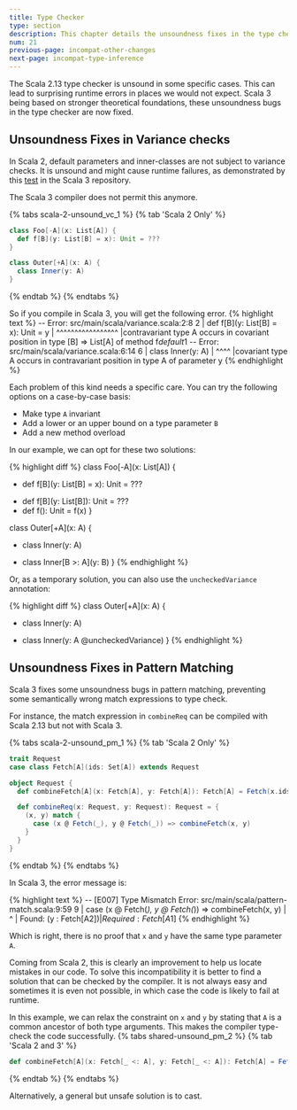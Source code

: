 ```yaml
---
title: Type Checker
type: section
description: This chapter details the unsoundness fixes in the type checker
num: 21
previous-page: incompat-other-changes
next-page: incompat-type-inference
---
```


The Scala 2.13 type checker is unsound in some specific cases.
This can lead to surprising runtime errors in places we would not expect.
Scala 3 being based on stronger theoretical foundations, these unsoundness bugs in the type checker are now fixed.

## Unsoundness Fixes in Variance checks

In Scala 2, default parameters and inner-classes are not subject to variance checks.
It is unsound and might cause runtime failures, as demonstrated by this [test](https://github.com/lampepfl/dotty/blob/10526a7d0aa8910729b6036ee51942e05b71abf6/tests/neg/variances.scala) in the Scala 3 repository.

The Scala 3 compiler does not permit this anymore.

{% tabs scala-2-unsound_vc_1 %}
{% tab 'Scala 2 Only' %}
~~~ scala
class Foo[-A](x: List[A]) {
  def f[B](y: List[B] = x): Unit = ???
}

class Outer[+A](x: A) {
  class Inner(y: A)
}
~~~
{% endtab %}
{% endtabs %}

So if you compile in Scala 3, you will get the following error.
{% highlight text %}
-- Error: src/main/scala/variance.scala:2:8 
2 |  def f[B](y: List[B] = x): Unit = y
  |        ^^^^^^^^^^^^^^^^^
  |contravariant type A occurs in covariant position in type [B] => List[A] of method f$default$1
-- Error: src/main/scala/variance.scala:6:14 
6 |  class Inner(y: A)
  |              ^^^^
  |covariant type A occurs in contravariant position in type A of parameter y
{% endhighlight %}

Each problem of this kind needs a specific care.
You can try the following options on a case-by-case basis:
- Make type `A` invariant
- Add a lower or an upper bound on a type parameter `B`
- Add a new method overload

In our example, we can opt for these two solutions:

{% highlight diff %}
class Foo[-A](x: List[A]) {
-  def f[B](y: List[B] = x): Unit = ???
+  def f[B](y: List[B]): Unit = ???
+  def f(): Unit = f(x)
}

class Outer[+A](x: A) {
-  class Inner(y: A)
+  class Inner[B >: A](y: B)
}
{% endhighlight %}

Or, as a temporary solution, you can also use the `uncheckedVariance` annotation:

{% highlight diff %}
class Outer[+A](x: A) {
-  class Inner(y: A)
+  class Inner(y: A @uncheckedVariance)
}
{% endhighlight %}

## Unsoundness Fixes in Pattern Matching

Scala 3 fixes some unsoundness bugs in pattern matching, preventing some semantically wrong match expressions to type check.

For instance, the match expression in `combineReq` can be compiled with Scala 2.13 but not with Scala 3.

{% tabs scala-2-unsound_pm_1 %}
{% tab 'Scala 2 Only' %}
~~~ scala
trait Request
case class Fetch[A](ids: Set[A]) extends Request

object Request {
  def combineFetch[A](x: Fetch[A], y: Fetch[A]): Fetch[A] = Fetch(x.ids ++ y.ids)

  def combineReq(x: Request, y: Request): Request = {
    (x, y) match {
      case (x @ Fetch(_), y @ Fetch(_)) => combineFetch(x, y)
    }
  }
}
~~~
{% endtab %}
{% endtabs %}

In Scala 3, the error message is:

{% highlight text %}
-- [E007] Type Mismatch Error: src/main/scala/pattern-match.scala:9:59 
9 |      case (x @ Fetch(_), y @ Fetch(_)) => combineFetch(x, y)
  |                                                           ^
  |                                                Found:    (y : Fetch[A$2])
  |                                                Required: Fetch[A$1]
{% endhighlight %}


Which is right, there is no proof that `x` and `y` have the same type parameter `A`.

Coming from Scala 2, this is clearly an improvement to help us locate mistakes in our code.
To solve this incompatibility it is better to find a solution that can be checked by the compiler.
It is not always easy and sometimes it is even not possible, in which case the code is likely to fail at runtime.

In this example, we can relax the constraint on `x` and `y` by stating that `A` is a common ancestor of both type arguments.
This makes the compiler type-check the code successfully.
{% tabs shared-unsound_pm_2 %}
{% tab 'Scala 2 and 3' %}
~~~ scala
def combineFetch[A](x: Fetch[_ <: A], y: Fetch[_ <: A]): Fetch[A] = Fetch(x.ids ++ y.ids)
~~~
{% endtab %}
{% endtabs %}

Alternatively, a general but unsafe solution is to cast.

